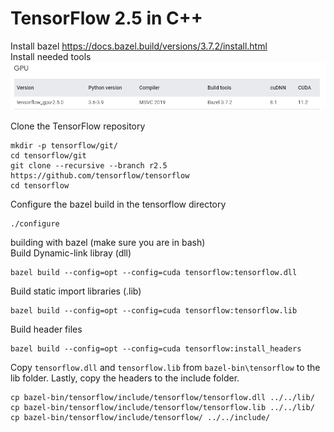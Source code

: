 # TensorFlow 2.5 in C++
Install bazel https://docs.bazel.build/versions/3.7.2/install.html <br>
Install needed tools
![tools.png](tools.png)

Clone the TensorFlow repository
```
mkdir -p tensorflow/git/
cd tensorflow/git
git clone --recursive --branch r2.5 https://github.com/tensorflow/tensorflow
cd tensorflow
```

Configure the bazel build in the tensorflow directory
```
./configure
```

building with bazel (make sure you are in bash) <br>
Build Dynamic-link libray (dll)
```
bazel build --config=opt --config=cuda tensorflow:tensorflow.dll
```

Build static import libraries (.lib)
```
bazel build --config=opt --config=cuda tensorflow:tensorflow.lib
```

Build header files
```
bazel build --config=opt --config=cuda tensorflow:install_headers
```

Copy `tensorflow.dll` and `tensorflow.lib` from `bazel-bin\tensorflow` to the lib folder. Lastly, copy the headers to the include folder.
```
cp bazel-bin/tensorflow/include/tensorflow/tensorflow.dll ../../lib/
cp bazel-bin/tensorflow/include/tensorflow/tensorflow.lib ../../lib/
cp bazel-bin/tensorflow/include/tensorflow/ ../../include/
```
